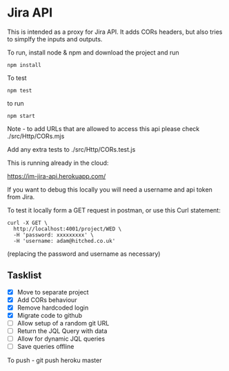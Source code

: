# Jira API

This is intended as a proxy for Jira API. It adds CORs headers, but also tries to simplfy the inputs and outputs.

To run, install node & npm and download the project and run 

`npm install`

To test

`npm test`

to run 

`npm start`

Note - to add URLs that are allowed to access this api please check ./src/Http/CORs.mjs

Add any extra tests to 
./src/Http/CORs.test.js

This is running already in the cloud:

https://im-jira-api.herokuapp.com/

If you want to debug this locally you will need a username and api token from Jira.

To test it locally form a GET request in postman, or use this Curl statement:

```
curl -X GET \
  http://localhost:4001/project/WED \
  -H 'password: xxxxxxxxx' \
  -H 'username: adam@hitched.co.uk'
```

(replacing the password and username as necessary)

## Tasklist
- [x] Move to separate project
- [x] Add CORs behaviour
- [x] Remove hardcoded login
- [x] Migrate code to github
- [ ] Allow setup of a random git URL
- [ ] Return the JQL Query with data
- [ ] Allow for dynamic JQL queries
- [ ] Save queries offline

To push - git push heroku master



